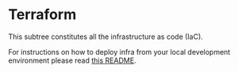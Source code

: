 # Terraform

This subtree constitutes all the infrastructure as code (IaC).

For instructions on how to deploy infra from your local development environment
please read [this README](infra/README.md).
